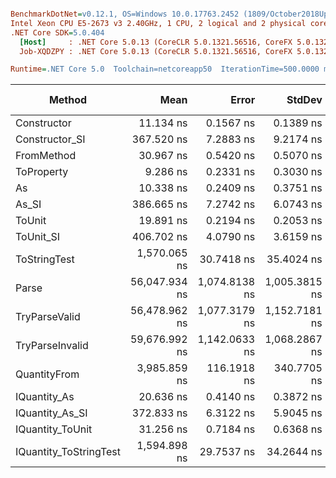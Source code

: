 ``` ini

BenchmarkDotNet=v0.12.1, OS=Windows 10.0.17763.2452 (1809/October2018Update/Redstone5)
Intel Xeon CPU E5-2673 v3 2.40GHz, 1 CPU, 2 logical and 2 physical cores
.NET Core SDK=5.0.404
  [Host]     : .NET Core 5.0.13 (CoreCLR 5.0.1321.56516, CoreFX 5.0.1321.56516), X64 RyuJIT
  Job-XQDZPY : .NET Core 5.0.13 (CoreCLR 5.0.1321.56516, CoreFX 5.0.1321.56516), X64 RyuJIT

Runtime=.NET Core 5.0  Toolchain=netcoreapp50  IterationTime=500.0000 ms  

```
|                 Method |          Mean |         Error |        StdDev |  Gen 0 | Gen 1 | Gen 2 | Allocated |
|----------------------- |--------------:|--------------:|--------------:|-------:|------:|------:|----------:|
|            Constructor |     11.134 ns |     0.1567 ns |     0.1389 ns |      - |     - |     - |         - |
|         Constructor_SI |    367.520 ns |     7.2883 ns |     9.2174 ns | 0.0121 |     - |     - |     192 B |
|             FromMethod |     30.967 ns |     0.5420 ns |     0.5070 ns |      - |     - |     - |         - |
|             ToProperty |      9.286 ns |     0.2331 ns |     0.3030 ns |      - |     - |     - |         - |
|                     As |     10.338 ns |     0.2409 ns |     0.3751 ns |      - |     - |     - |         - |
|                  As_SI |    386.665 ns |     7.2742 ns |     6.0743 ns | 0.0116 |     - |     - |     192 B |
|                 ToUnit |     19.891 ns |     0.2194 ns |     0.2053 ns |      - |     - |     - |         - |
|              ToUnit_SI |    406.702 ns |     4.0790 ns |     3.6159 ns | 0.0120 |     - |     - |     192 B |
|           ToStringTest |  1,570.065 ns |    30.7418 ns |    35.4024 ns | 0.0574 |     - |     - |     944 B |
|                  Parse | 56,047.934 ns | 1,074.8138 ns | 1,005.3815 ns | 2.0263 |     - |     - |   33345 B |
|          TryParseValid | 56,478.962 ns | 1,077.3179 ns | 1,152.7181 ns | 2.0494 |     - |     - |   33320 B |
|        TryParseInvalid | 59,676.992 ns | 1,142.0633 ns | 1,068.2867 ns | 1.9969 |     - |     - |   32928 B |
|           QuantityFrom |  3,985.859 ns |   116.1918 ns |   340.7705 ns |      - |     - |     - |      56 B |
|           IQuantity_As |     20.636 ns |     0.4140 ns |     0.3872 ns | 0.0015 |     - |     - |      24 B |
|        IQuantity_As_SI |    372.833 ns |     6.3122 ns |     5.9045 ns | 0.0119 |     - |     - |     192 B |
|       IQuantity_ToUnit |     31.256 ns |     0.7184 ns |     0.6368 ns | 0.0035 |     - |     - |      56 B |
| IQuantity_ToStringTest |  1,594.898 ns |    29.7537 ns |    34.2644 ns | 0.0600 |     - |     - |     944 B |
